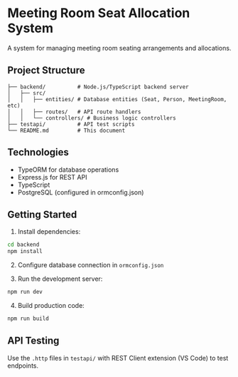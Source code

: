 # Meeting Room Seat Allocation System

A system for managing meeting room seating arrangements and allocations.

## Project Structure

```
├── backend/          # Node.js/TypeScript backend server
│   ├── src/
│   │   ├── entities/ # Database entities (Seat, Person, MeetingRoom, etc)
│   │   ├── routes/   # API route handlers
│   │   └── controllers/ # Business logic controllers
├── testapi/          # API test scripts
└── README.md         # This document
```

## Technologies

- TypeORM for database operations
- Express.js for REST API
- TypeScript
- PostgreSQL (configured in ormconfig.json)

## Getting Started

1. Install dependencies:
```bash
cd backend
npm install
```

2. Configure database connection in `ormconfig.json`

3. Run the development server:
```bash
npm run dev
```

4. Build production code:
```bash
npm run build
```

## API Testing
Use the `.http` files in `testapi/` with REST Client extension (VS Code) to test endpoints.
